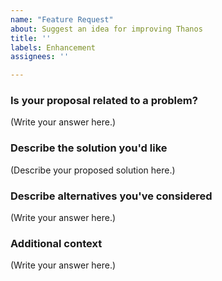 ```yaml
---
name: "Feature Request"
about: Suggest an idea for improving Thanos
title: ''
labels: Enhancement
assignees: ''

---
```


### Is your proposal related to a problem?

<!--
  Provide a clear and concise description of what the problem is.
  For example, "I'm always frustrated when..."
  Alternatively, an issue can also be linked here.
-->

(Write your answer here.)

### Describe the solution you'd like

<!--
  Provide a clear and concise description of what you want to happen.
-->

(Describe your proposed solution here.)

### Describe alternatives you've considered

<!--
  Let us know about other solutions you've tried or researched.
-->

(Write your answer here.)

### Additional context

<!--
  Is there anything else you can add about the proposal?
  You might want to link to related issues here, if you haven't already.
-->

(Write your answer here.)